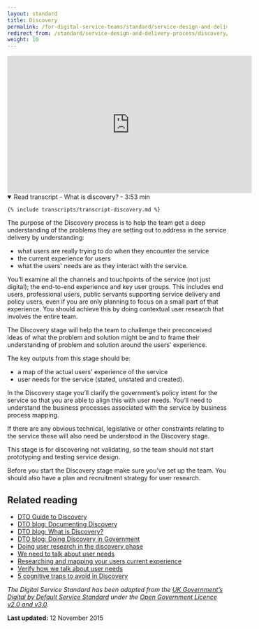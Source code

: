 ```yaml
---
layout: standard
title: Discovery
permalink: /for-digital-service-teams/standard/service-design-and-delivery-process/discovery/
redirect_from: /standard/service-design-and-delivery-process/discovery/
weight: 10
---
```

<iframe width="560" height="315" src="https://www.youtube.com/embed/k3DNy06Ddvg" frameborder="0" allowfullscreen></iframe>

<details open data-label="content-accordion-1-example" aria-expanded="false">
  <summary>Read transcript - What is discovery? - 3:53 min</summary>
  <div class="accordion-panel" markdown="1">
    
    {% include transcripts/transcript-discovery.md %}
    
  </div>
</details>


The purpose of the Discovery process is to help the team get a deep understanding of the problems they are setting out to address in the service delivery by understanding:

* what users are really trying to do when they encounter the service
* the current experience for users
* what the users' needs are as they interact with the service.

You’ll examine all the channels and touchpoints of the service (not just digital); the end-to-end experience and key user groups. This includes end users, professional users, public servants supporting service delivery and policy users, even if you are only planning to focus on a small part of that experience. You should achieve this by doing contextual user research that involves the entire team.

The Discovery stage will help the team to challenge their preconceived ideas of what the problem and solution might be and to frame their understanding of problem and solution around the users' experience.

The key outputs from this stage should be:

* a map of the actual users' experience of the service
* user needs for the service (stated, unstated and created).

In the Discovery stage you’ll clarify the government’s policy intent for the service so that you are able to align this with user needs. You’ll need to understand the business processes associated with the service by business process mapping.

If there are any obvious technical, legislative or other constraints relating to the service these will also need be understood in the Discovery stage.

This stage is for discovering not validating, so the team should not start prototyping and testing service design.

Before you start the Discovery stage make sure you’ve set up the team. You should also have a plan and recruitment strategy for user research.

## Related reading

* [DTO Guide to Discovery](https://ausdto.github.io/discovery-guide/)
* [DTO blog: Documenting Discovery](/blog/documenting-discovery/)
* [DTO blog: What is Discovery?](/blog/what-is-discovery/)
* [DTO blog: Doing Discovery in Government](/blog/doing-discovery-in-government/)
* [Doing user research in the discovery phase](https://userresearch.blog.gov.uk/2015/05/27/doing-user-research-in-the-discovery-phase/)
* [We need to talk about user needs](https://userresearch.blog.gov.uk/2015/05/28/we-need-to-talk-about-user-needs/)
* [Researching and mapping your users current experience](https://userresearch.blog.gov.uk/2015/06/17/researching-and-mapping-your-users-current-experience/)
* [Verify how we talk about user needs](https://identityassurance.blog.gov.uk/2015/07/24/gov-uk-verify-how-we-talk-about-user-needs/)
* [5 cognitive traps to avoid in Discovery](https://www.dto.gov.au/blog/cognitive-bias-in-discovery/)

*The Digital Service Standard has been adapted from the [UK Government’s Digital by Default Service Standard](https://www.gov.uk/service-manual/digital-by-default) under the [Open Government Licence v2.0 and v3.0](http://www.nationalarchives.gov.uk/doc/open-government-licence/version/3/).*

**Last updated:** 12 November 2015
